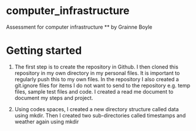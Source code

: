 # computer_infrastructure
Assessment for computer infrastructure
** by Grainne Boyle

# Getting started

1. The first step is to create the repository in Github. I then cloned this repository in my own directory in my personal files.
It is important to regularly push this to my own files.
In the repository I also created a git.ignore files for items I do not want to send to the repository e.g. temp files, sample test files and code.
I created a read me document to document my steps and project.

2. Using codes spaces, I created a new directory structure called data using mkdir. Then I created two sub-directories called timestamps and weather again using mkdir
